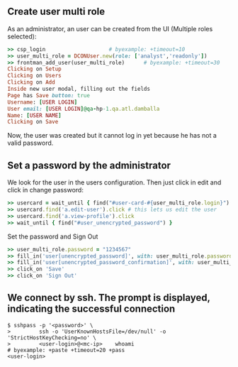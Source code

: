 <!--
Load the Harness engine (Ruby)

>> require_relative './harness.rb'      # byexample: +pass +timeout=30
>> Harness::init_test(self)             # byexample: +pass +timeout=30

>> require_relative "./lib/csp/frontman_adding_user.rb"
>> require_relative "./lib/shared/dcon_users.rb"


Echo and copy the management console IP address
$ echo $MC
<mc-ip>

Reset the users (delete any extra user from a previous test)
dshell> expert on                               # byexample: +pass
dshell> reset /config/global/access/users       # byexample: +pass
-->


## Create user multi role

As an administrator, an user can be created from the UI (Multiple roles selected):

```ruby
>> csp_login                    # byexample: +timeout=10
>> user_multi_role = DCONUser.new(role: ['analyst','readonly'])
>> frontman_add_user(user_multi_role)      # byexample: +timeout=30
Clicking on Setup
Clicking on Users
Clicking on Add
Inside new user modal, filling out the fields
Page has Save button: true
Username: [USER LOGIN]
User email: [USER LOGIN]@qa-hp-1.qa.atl.damballa
Name: [USER NAME]
Clicking on Save
```

Now, the user was created but it cannot log in yet because he has not
a valid password.


## Set a password by the administrator

We look for the user in the users configuration. Then just click in edit and click in change password:

```ruby
>> usercard = wait_until { find("#user-card-#{user_multi_role.login}") }   # byexample: +timeout=15
>> usercard.find('a.edit-user').click # this lets us edit the user
>> usercard.find('a.view-profile').click
>> wait_until { find("#user_unencrypted_password") }                    # byexample: +timeout=15
```


Set the password and Sign Out

```ruby
>> user_multi_role.password = "1234567"
>> fill_in('user[unencrypted_password]', with: user_multi_role.password)
>> fill_in('user[unencrypted_password_confirmation]', with: user_multi_role.password)
>> click_on 'Save'
>> click_on 'Sign Out'
```

<!--
We capture the username and password to use them later
>> puts user_multi_role.login
<user-login>

>> puts user_multi_role.password
<password>
-->

## We connect by ssh. The prompt is displayed, indicating the successful connection

```shell
$ sshpass -p '<password>' \
>         ssh -o 'UserKnownHostsFile=/dev/null' -o 'StrictHostKeyChecking=no' \
>         <user-login>@<mc-ip>    whoami                                                  # byexample: +paste +timeout=20 +pass
<user-login>
```

<!--
Delete all users

dshell> expert on                               # byexample: -skip +pass
dshell> reset /config/global/access/users       # byexample: -skip +pass
dshell> expert off                              # byexample: -skip +pass
-->
